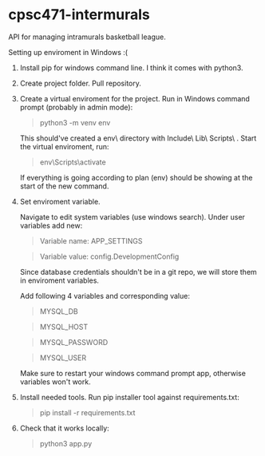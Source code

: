 # cpsc471-intermurals
API for managing intramurals basketball league. 


Setting up enviroment in Windows :(

1. Install pip for windows command line. I think it comes with python3.

2. Create project folder. Pull repository.

3. Create a virtual enviroment for the project.
  Run in Windows command prompt (probably in admin mode):
    >python3 -m venv env
  
    This should've created a env\ directory with Include\ Lib\ Scripts\ .
    Start the virtual enviroment, run:
    >env\Scripts\activate
    
    If everything is going according to plan (env) should be showing at the start of the new command.

4. Set enviroment variable.

    Navigate to edit system variables (use windows search).
    Under user variables add new:
    
    >Variable name: APP_SETTINGS
      
    >Variable value: config.DevelopmentConfig
      
    Since database credentials shouldn't be in a git repo, we will store them in enviroment variables. 
    
    Add following 4 variables and corresponding value:
  
    >MYSQL_DB
      
    >MYSQL_HOST
      
    >MYSQL_PASSWORD
      
    >MYSQL_USER
  
    Make sure to restart your windows command prompt app, otherwise variables won't work.
    
5. Install needed tools.
  Run pip installer tool against requirements.txt:
    >pip install -r requirements.txt

6. Check that it works locally:
    >python3 app.py

